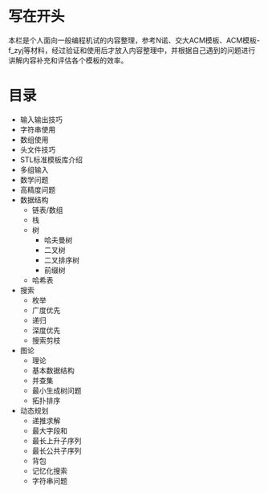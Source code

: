 # 写在开头
本栏是个人面向一般编程机试的内容整理，参考N诺、交大ACM模板、ACM模板-f_zyj等材料，经过验证和使用后才放入内容整理中，并根据自己遇到的问题进行讲解内容补充和评估各个模板的效率。


# 目录
- 输入输出技巧
- 字符串使用
- 数组使用
- 头文件技巧
- STL标准模板库介绍
- 多组输入
- 数学问题
- 高精度问题
- 数据结构
    - 链表/数组
    - 栈
    - 树
        - 哈夫曼树
        - 二叉树
        - 二叉排序树
        - 前缀树
    - 哈希表
- 搜索
    - 枚举
    - 广度优先
    - 递归
    - 深度优先
    - 搜索剪枝
- 图论
    - 理论
    - 基本数据结构
    - 并查集
    - 最小生成树问题
    - 拓扑排序
- 动态规划
    - 递推求解
    - 最大字段和
    - 最长上升子序列
    - 最长公共子序列
    - 背包
    - 记忆化搜索
    - 字符串问题


